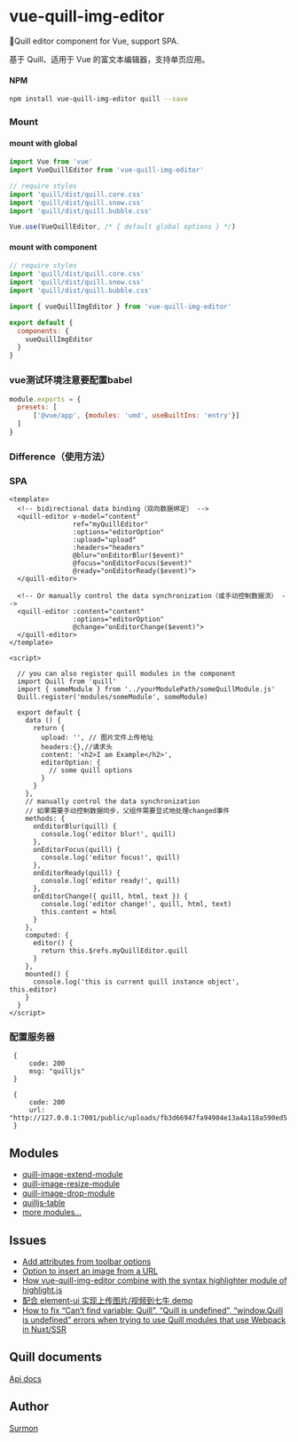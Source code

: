 
# vue-quill-img-editor
🍡Quill editor component for Vue, support SPA.

基于 Quill、适用于 Vue 的富文本编辑器，支持单页应用。

#### NPM

``` bash
npm install vue-quill-img-editor quill --save
```

### Mount

#### mount with global

``` javascript
import Vue from 'vue'
import VueQuillEditor from 'vue-quill-img-editor'

// require styles
import 'quill/dist/quill.core.css'
import 'quill/dist/quill.snow.css'
import 'quill/dist/quill.bubble.css'

Vue.use(VueQuillEditor, /* { default global options } */)
```

#### mount with component

```javascript
// require styles
import 'quill/dist/quill.core.css'
import 'quill/dist/quill.snow.css'
import 'quill/dist/quill.bubble.css'

import { vueQuillImgEditor } from 'vue-quill-img-editor'

export default {
  components: {
    vueQuillImgEditor
  }
}
```
### vue测试环境注意要配置babel
```javascript
module.exports = {
  presets: [
      ['@vue/app', {modules: 'umd', useBuiltIns: 'entry'}]
  ]
}
```

### Difference（使用方法）

### SPA

``` vue
<template>
  <!-- bidirectional data binding（双向数据绑定） -->
  <quill-editor v-model="content"
                ref="myQuillEditor"
                :options="editorOption"
                :upload="upload"
                :headers="headers"
                @blur="onEditorBlur($event)"
                @focus="onEditorFocus($event)"
                @ready="onEditorReady($event)">
  </quill-editor>

  <!-- Or manually control the data synchronization（或手动控制数据流） -->
  <quill-editor :content="content"
                :options="editorOption"
                @change="onEditorChange($event)">
  </quill-editor>
</template>

<script>

  // you can also register quill modules in the component
  import Quill from 'quill'
  import { someModule } from '../yourModulePath/someQuillModule.js'
  Quill.register('modules/someModule', someModule)
  
  export default {
    data () {
      return {
        upload: '', // 图片文件上传地址
        headers:{},//请求头
        content: '<h2>I am Example</h2>',
        editorOption: {
          // some quill options
        }
      }
    },
    // manually control the data synchronization
    // 如果需要手动控制数据同步，父组件需要显式地处理changed事件
    methods: {
      onEditorBlur(quill) {
        console.log('editor blur!', quill)
      },
      onEditorFocus(quill) {
        console.log('editor focus!', quill)
      },
      onEditorReady(quill) {
        console.log('editor ready!', quill)
      },
      onEditorChange({ quill, html, text }) {
        console.log('editor change!', quill, html, text)
        this.content = html
      }
    },
    computed: {
      editor() {
        return this.$refs.myQuillEditor.quill
      }
    },
    mounted() {
      console.log('this is current quill instance object', this.editor)
    }
  }
</script>
```
### 配置服务器

```javascript(get)
 {
     code: 200
     msg: "quilljs"
 }
```
```javascript(post)
 {
     code: 200
     url: "http://127.0.0.1:7001/public/uploads/fb3d66947fa94904e13a4a118a590ed5.png"
 }
```

## Modules
- [quill-image-extend-module](https://github.com/NextBoy/quill-image-extend-module)
- [quill-image-resize-module](https://github.com/kensnyder/quill-image-resize-module)
- [quill-image-drop-module](https://github.com/kensnyder/quill-image-drop-module)
- [quilljs-table](https://github.com/dost/quilljs-table)
- [more modules...](https://github.com/search?o=desc&q=quill+module&s=stars&type=Repositories&utf8=%E2%9C%93)


## Issues
- [Add attributes from toolbar options](https://github.com/quilljs/quill/issues/1084)
- [Option to insert an image from a URL](https://github.com/quilljs/quill/issues/893)
- [How vue-quill-img-editor combine with the syntax highlighter module of highlight.js](https://github.com/surmon-china/vue-quill-img-editor/issues/39)
- [配合 element-ui 实现上传图片/视频到七牛 demo](https://github.com/surmon-china/vue-quill-img-editor/issues/102)
- [How to fix “Can’t find variable: Quill”, “Quill is undefined”, “window.Quill is undefined” errors when trying to use Quill modules that use Webpack in Nuxt/SSR](https://github.com/surmon-china/vue-quill-img-editor/issues/171#issuecomment-370253411)


## Quill documents
[Api docs](https://quilljs.com/docs/quickstart/)


## Author
[Surmon](https://surmon.me)
